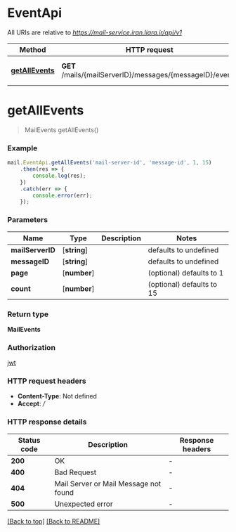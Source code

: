 # EventApi

All URIs are relative to *https://mail-service.iran.liara.ir/api/v1*

Method | HTTP request | Description
------------- | ------------- | -------------
[**getAllEvents**](EventApi.md#getAllEvents) | **GET** /mails/{mailServerID}/messages/{messageID}/events | get all events for message


# **getAllEvents**
> MailEvents getAllEvents()


### Example


```typescript
mail.EventApi.getAllEvents('mail-server-id', 'message-id', 1, 15)
    .then(res => {
        console.log(res);
    })
    .catch(err => {
        console.error(err);
    });
```


### Parameters

Name | Type | Description  | Notes
------------- | ------------- | ------------- | -------------
 **mailServerID** | [**string**] |  | defaults to undefined
 **messageID** | [**string**] |  | defaults to undefined
 **page** | [**number**] |  | (optional) defaults to 1
 **count** | [**number**] |  | (optional) defaults to 15


### Return type

**MailEvents**

### Authorization

[jwt](../../README.md#jwt)

### HTTP request headers

 - **Content-Type**: Not defined
 - **Accept**: */*


### HTTP response details
| Status code | Description | Response headers |
|-------------|-------------|------------------|
**200** | OK |  -  |
**400** | Bad Request |  -  |
**404** | Mail Server or Mail Message not found |  -  |
**500** | Unexpected error |  -  |

[[Back to top]](#) [[Back to README]](./../../README.md)


